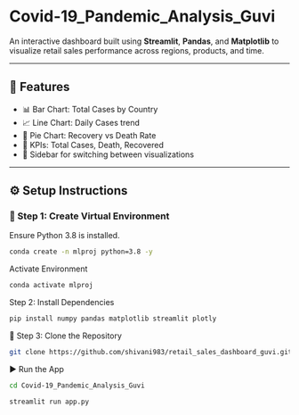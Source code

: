 # Covid-19_Pandemic_Analysis_Guvi

An interactive dashboard built using **Streamlit**, **Pandas**, and **Matplotlib** to visualize retail sales performance across regions, products, and time.

---

## 🚀 Features

- 📊 Bar Chart: Total Cases by Country 
- 📈 Line Chart: Daily Cases trend  
- 🥧 Pie Chart: Recovery vs Death Rate 
- 📌 KPIs: Total Cases, Death, Recovered 
- 🧭 Sidebar for switching between visualizations

---

## ⚙️ Setup Instructions

### 🐍 Step 1: Create Virtual Environment

Ensure Python 3.8 is installed.

```bash
conda create -n mlproj python=3.8 -y
```
Activate Environment
```bash
conda activate mlproj
```
Step 2: Install Dependencies
```bash
pip install numpy pandas matplotlib streamlit plotly
```
📁 Step 3: Clone the Repository
```bash
git clone https://github.com/shivani983/retail_sales_dashboard_guvi.git
```
▶️ Run the App
```bash
cd Covid-19_Pandemic_Analysis_Guvi
```
```bash
streamlit run app.py
```

